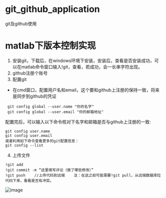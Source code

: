 # git_github_application
git及github使用
# matlab下版本控制实现
1. 安装git，下载后，在windows环境下安装，安装后，查看是否安装成功，可以在matlab命令窗口输入!git，查看，若成功，会一长串字符出现。
2. github注册个账号
3. 配置git
  - 在cmd窗口，配置用户名和email，这个要和github上注册的保持一致，将来是同步到github的凭证
  ```
   git config global --user.name "你的名字"
   git config global --user.email "你的邮箱地址"
  ```
  配置完后，可以输入以下命令核对下名字和邮箱是否与github上注册的一致:
  ```
  git config user.name
  git config user.email
  或者利用如下命令查看更多的git配置信息：
  git config --list
  ```
4. 上传文件
  ```
  !git add
  !git commit -m “这里填写评论（做了哪些修改）”
  !git push    //上传代码到远端    注：在这之前可能需要!git pull，从远端数据库拉代码下来，看看是否有冲突。
  ```
![image]()
